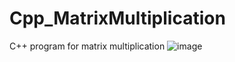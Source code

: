 # Cpp_MatrixMultiplication
C++ program for matrix multiplication
![image](https://user-images.githubusercontent.com/95617369/195973578-7a9b523d-1e6f-46b3-9fb6-e542238473af.png)
